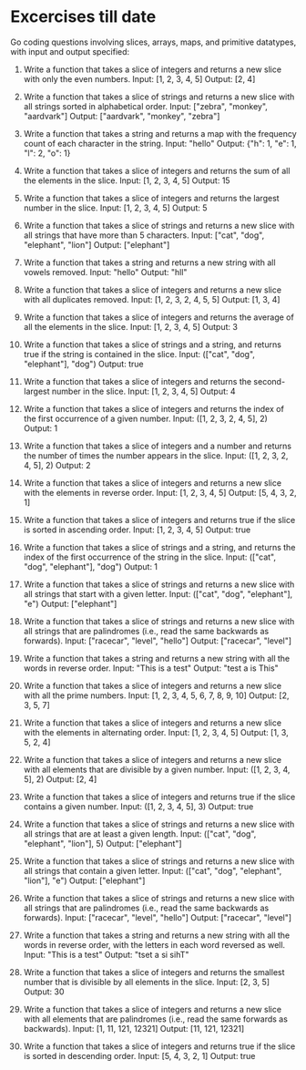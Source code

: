 # Excercises till date

Go coding questions involving slices, arrays, maps, and primitive datatypes, with input and output specified:

1. Write a function that takes a slice of integers and returns a new slice with only the even numbers.
   Input: [1, 2, 3, 4, 5]
   Output: [2, 4]

2. Write a function that takes a slice of strings and returns a new slice with all strings sorted in alphabetical order.
   Input: ["zebra", "monkey", "aardvark"]
   Output: ["aardvark", "monkey", "zebra"]

3. Write a function that takes a string and returns a map with the frequency count of each character in the string.
   Input: "hello"
   Output: {"h": 1, "e": 1, "l": 2, "o": 1}

4. Write a function that takes a slice of integers and returns the sum of all the elements in the slice.
   Input: [1, 2, 3, 4, 5]
   Output: 15

5. Write a function that takes a slice of integers and returns the largest number in the slice.
   Input: [1, 2, 3, 4, 5]
   Output: 5

6. Write a function that takes a slice of strings and returns a new slice with all strings that have more than 5 characters.
   Input: ["cat", "dog", "elephant", "lion"]
   Output: ["elephant"]

7. Write a function that takes a string and returns a new string with all vowels removed.
   Input: "hello"
   Output: "hll"

8. Write a function that takes a slice of integers and returns a new slice with all duplicates removed.
   Input: [1, 2, 3, 2, 4, 5, 5]
   Output: [1, 3, 4]

9. Write a function that takes a slice of integers and returns the average of all the elements in the slice.
   Input: [1, 2, 3, 4, 5]
   Output: 3

10. Write a function that takes a slice of strings and a string, and returns true if the string is contained in the slice.
    Input: (["cat", "dog", "elephant"], "dog")
    Output: true

11. Write a function that takes a slice of integers and returns the second-largest number in the slice.
    Input: [1, 2, 3, 4, 5]
    Output: 4

12. Write a function that takes a slice of integers and returns the index of the first occurrence of a given number.
    Input: ([1, 2, 3, 2, 4, 5], 2)
    Output: 1

13. Write a function that takes a slice of integers and a number and returns the number of times the number appears in the slice.
    Input: ([1, 2, 3, 2, 4, 5], 2)
    Output: 2

14. Write a function that takes a slice of integers and returns a new slice with the elements in reverse order.
    Input: [1, 2, 3, 4, 5]
    Output: [5, 4, 3, 2, 1]

15. Write a function that takes a slice of integers and returns true if the slice is sorted in ascending order.
    Input: [1, 2, 3, 4, 5]
    Output: true

16. Write a function that takes a slice of strings and a string, and returns the index of the first occurrence of the string in the slice.
    Input: (["cat", "dog", "elephant"], "dog")
    Output: 1

17. Write a function that takes a slice of strings and returns a new slice with all strings that start with a given letter.
    Input: (["cat", "dog", "elephant"], "e")
    Output: ["elephant"]

18. Write a function that takes a slice of strings and returns a new slice with all strings that are palindromes (i.e., read the same backwards as forwards).
    Input: ["racecar", "level", "hello"]
    Output: ["racecar", "level"]

19. Write a function that takes a string and returns a new string with all the words in reverse order.
    Input: "This is a test"
    Output: "test a is This"

20. Write a function that takes a slice of integers and returns a new slice with all the prime numbers.
    Input: [1, 2, 3, 4, 5, 6, 7, 8, 9, 10]
    Output: [2, 3, 5, 7]

21. Write a function that takes a slice of integers and returns a new slice with the elements in alternating order.
    Input: [1, 2, 3, 4, 5]
    Output: [1, 3, 5, 2, 4]

22. Write a function that takes a slice of integers and returns a new slice with all elements that are divisible by a given number.
    Input: ([1, 2, 3, 4, 5], 2)
    Output: [2, 4]

23. Write a function that takes a slice of integers and returns true if the slice contains a given number.
    Input: ([1, 2, 3, 4, 5], 3)
    Output: true

24. Write a function that takes a slice of strings and returns a new slice with all strings that are at least a given length.
    Input: (["cat", "dog", "elephant", "lion"], 5)
    Output: ["elephant"]

25. Write a function that takes a slice of strings and returns a new slice with all strings that contain a given letter.
    Input: (["cat", "dog", "elephant", "lion"], "e")
    Output: ["elephant"]

26. Write a function that takes a slice of strings and returns a new slice with all strings that are palindromes (i.e., read the same backwards as forwards).
    Input: ["racecar", "level", "hello"]
    Output: ["racecar", "level"]

27. Write a function that takes a string and returns a new string with all the words in reverse order, with the letters in each word reversed as well.
    Input: "This is a test"
    Output: "tset a si sihT"

28. Write a function that takes a slice of integers and returns the smallest number that is divisible by all elements in the slice.
    Input: [2, 3, 5]
    Output: 30

29. Write a function that takes a slice of integers and returns a new slice with all elements that are palindromes (i.e., read the same forwards as backwards).
    Input: [1, 11, 121, 12321]
    Output: [11, 121, 12321]

30. Write a function that takes a slice of integers and returns true if the slice is sorted in descending order.
    Input: [5, 4, 3, 2, 1]
    Output: true

